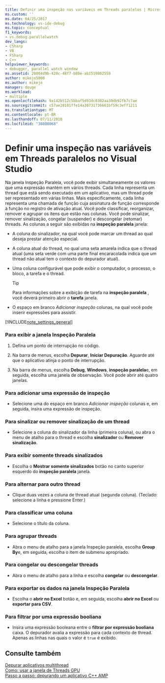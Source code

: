```yaml
---
title: Definir uma inspeção nas variáveis em Threads paralelos | Microsoft Docs
ms.custom: ''
ms.date: 04/25/2017
ms.technology: vs-ide-debug
ms.topic: conceptual
f1_keywords:
- vs.debug.parallelwatch
dev_langs:
- CSharp
- VB
- FSharp
- C++
helpviewer_keywords:
- debugger, parallel watch window
ms.assetid: 28004d9b-420c-48f7-b80e-ab1519802558
author: mikejo5000
ms.author: mikejo
manager: douge
ms.workload:
- multiple
ms.openlocfilehash: 9a142b512c5bbaf5d93dc0302aa39db92fb7c7ae
ms.sourcegitcommit: c57ae28181ffe14a30731736661bf59c3eff1211
ms.translationtype: MT
ms.contentlocale: pt-BR
ms.lasthandoff: 07/11/2018
ms.locfileid: "38808068"
---
```

# <a name="set-a-watch-on-variables-in-parallel-threads-in-visual-studio"></a>Definir uma inspeção nas variáveis em Threads paralelos no Visual Studio
Na janela Inspeção Paralela, você pode exibir simultaneamente os valores que uma expressão mantém em vários threads. Cada linha representa um thread que está sendo executado em um aplicativo, mas um thread pode ser representado em várias linhas. Mais especificamente, cada linha representa uma chamada de função cuja assinatura de função corresponde à função no registro de ativação atual. Você pode classificar, reorganizar, remover e agrupar os itens que estão nas colunas. Você pode sinalizar, remover sinalização, congelar (suspender) e descongelar (retomar) threads. As colunas a seguir são exibidas na **inspeção paralela** janela:  
  
-   A coluna do sinalizador, na qual você pode marcar um thread ao qual deseja prestar atenção especial.  
  
-   A coluna atual do thread, no qual uma seta amarela indica que o thread atual (uma seta verde com uma parte final encaracolada indica que um thread não atual tem o contexto do depurador atual).  
  
-   Uma coluna configurável que pode exibir o computador, o processo, o bloco, a tarefa e o thread.  
  
    > [!TIP]
    >  Para informações sobre a exibição de tarefa na **inspeção paralela** , você deverá primeiro abrir o **tarefa** janela.  
  
-   O espaço em branco *Adicionar inspeção* colunas, na qual você pode inserir expressões para assistir.  
  
 [!INCLUDE[note_settings_general](../data-tools/includes/note_settings_general_md.md)]  
  
### <a name="to-display-the-parallel-watch-window"></a>Para exibir a janela Inspeção Paralela  
  
1.  Defina um ponto de interrupção no código.  
  
2.  Na barra de menus, escolha **Depurar**, **Iniciar Depuração**. Aguarde até que o aplicativo atinja o ponto de interrupção.  
  
3.  Na barra de menus, escolha **Debug**, **Windows**, **inspeção paralela**e, em seguida, escolha uma janela de observação. Você pode abrir até quatro janelas.  
  
### <a name="to-add-a-watch-expression"></a>Para adicionar uma expressão de inspeção  
  
-   Selecione uma do espaço em branco *Adicionar inspeção* colunas e, em seguida, insira uma expressão de inspeção.  
  
### <a name="to-flag-or-unflag-a-thread"></a>Para sinalizar ou remover sinalização de um thread  
  
-   Selecione a coluna do sinalizador da linha (primeira coluna), ou abra o menu de atalho para o thread e escolha **sinalizador** ou **Remover sinalização**.  
  
### <a name="to-display-only-flagged-threads"></a>Para exibir somente threads sinalizados  
  
-   Escolha o **Mostrar somente sinalizados** botão no canto superior esquerdo do **inspeção paralela** janela.  
  
### <a name="to-switch-to-another-thread"></a>Para alternar para outro thread  
  
-   Clique duas vezes a coluna de thread atual (segunda coluna). (Teclado: selecione a linha e pressione Enter.)  
  
### <a name="to-sort-a-column"></a>Para classificar uma coluna  
  
-   Selecione o título da coluna.  
  
### <a name="to-group-threads"></a>Para agrupar threads  
  
-   Abra o menu de atalho para a janela Inspeção paralela, escolha **Group By**e, em seguida, escolha o item de submenu apropriado.  
  
### <a name="to-freeze-or-thaw-threads"></a>Para congelar ou descongelar threads  
  
-   Abra o menu de atalho para a linha e escolha **congelar** ou **descongelar**.  
  
### <a name="to-export-the-data-in-the-parallel-watch-window"></a>Para exportar os dados na janela Inspeção Paralela  
  
-   Escolha o **abrir no Excel** botão e, em seguida, escolha **abrir no Excel** ou **exportar para CSV**.  
  
### <a name="to-filter-by-a-boolean-expression"></a>Para filtrar por uma expressão booliana  
  
-   Insira uma expressão booleana entre o **filtrar por expressão booliana** caixa. O depurador avalia a expressão para cada contexto de thread. Apenas as linhas nas quais o valor é `true` é exibido.  
  
## <a name="see-also"></a>Consulte também  
 [Depurar aplicativos multithread](../debugger/debug-multithreaded-applications-in-visual-studio.md)   
 [Como: usar a janela de Threads GPU](../debugger/how-to-use-the-gpu-threads-window.md)   
 [Passo a passo: depurando um aplicativo C++ AMP](/cpp/parallel/amp/walkthrough-debugging-a-cpp-amp-application)